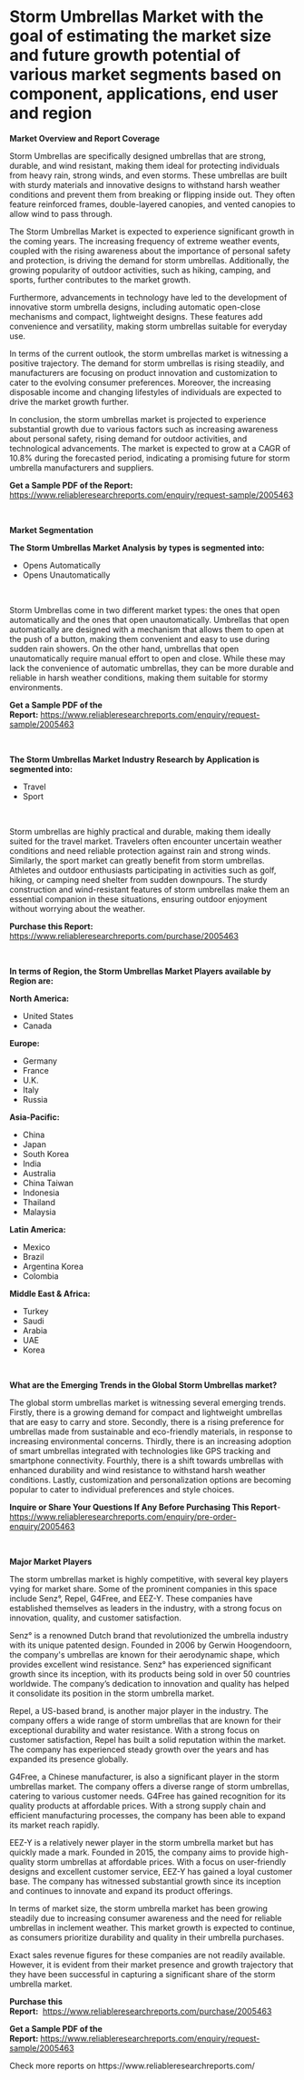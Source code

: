 <p><h1>Storm Umbrellas Market with the goal of estimating the market size and future growth potential of various market segments based on component, applications, end user and region</h1></p><p><strong>Market Overview and Report Coverage</strong></p>
<p><p>Storm Umbrellas are specifically designed umbrellas that are strong, durable, and wind resistant, making them ideal for protecting individuals from heavy rain, strong winds, and even storms. These umbrellas are built with sturdy materials and innovative designs to withstand harsh weather conditions and prevent them from breaking or flipping inside out. They often feature reinforced frames, double-layered canopies, and vented canopies to allow wind to pass through.</p><p>The Storm Umbrellas Market is expected to experience significant growth in the coming years. The increasing frequency of extreme weather events, coupled with the rising awareness about the importance of personal safety and protection, is driving the demand for storm umbrellas. Additionally, the growing popularity of outdoor activities, such as hiking, camping, and sports, further contributes to the market growth.</p><p>Furthermore, advancements in technology have led to the development of innovative storm umbrella designs, including automatic open-close mechanisms and compact, lightweight designs. These features add convenience and versatility, making storm umbrellas suitable for everyday use.</p><p>In terms of the current outlook, the storm umbrellas market is witnessing a positive trajectory. The demand for storm umbrellas is rising steadily, and manufacturers are focusing on product innovation and customization to cater to the evolving consumer preferences. Moreover, the increasing disposable income and changing lifestyles of individuals are expected to drive the market growth further.</p><p>In conclusion, the storm umbrellas market is projected to experience substantial growth due to various factors such as increasing awareness about personal safety, rising demand for outdoor activities, and technological advancements. The market is expected to grow at a CAGR of 10.8% during the forecasted period, indicating a promising future for storm umbrella manufacturers and suppliers.</p></p>
<p><strong>Get a Sample PDF of the Report:</strong> <a href="https://www.reliableresearchreports.com/enquiry/request-sample/2005463">https://www.reliableresearchreports.com/enquiry/request-sample/2005463</a></p>
<p>&nbsp;</p>
<p><strong>Market Segmentation</strong></p>
<p><strong>The Storm Umbrellas Market Analysis by types is segmented into:</strong></p>
<p><ul><li>Opens Automatically</li><li>Opens Unautomatically</li></ul></p>
<p>&nbsp;</p>
<p><p>Storm Umbrellas come in two different market types: the ones that open automatically and the ones that open unautomatically. Umbrellas that open automatically are designed with a mechanism that allows them to open at the push of a button, making them convenient and easy to use during sudden rain showers. On the other hand, umbrellas that open unautomatically require manual effort to open and close. While these may lack the convenience of automatic umbrellas, they can be more durable and reliable in harsh weather conditions, making them suitable for stormy environments.</p></p>
<p><strong>Get a Sample PDF of the Report:</strong>&nbsp;<a href="https://www.reliableresearchreports.com/enquiry/request-sample/2005463">https://www.reliableresearchreports.com/enquiry/request-sample/2005463</a></p>
<p>&nbsp;</p>
<p><strong>The Storm Umbrellas Market Industry Research by Application is segmented into:</strong></p>
<p><ul><li>Travel</li><li>Sport</li></ul></p>
<p>&nbsp;</p>
<p><p>Storm umbrellas are highly practical and durable, making them ideally suited for the travel market. Travelers often encounter uncertain weather conditions and need reliable protection against rain and strong winds. Similarly, the sport market can greatly benefit from storm umbrellas. Athletes and outdoor enthusiasts participating in activities such as golf, hiking, or camping need shelter from sudden downpours. The sturdy construction and wind-resistant features of storm umbrellas make them an essential companion in these situations, ensuring outdoor enjoyment without worrying about the weather.</p></p>
<p><strong>Purchase this Report:</strong>&nbsp; <a href="https://www.reliableresearchreports.com/purchase/2005463">https://www.reliableresearchreports.com/purchase/2005463</a></p>
<p>&nbsp;</p>
<p><strong>In terms of Region, the Storm Umbrellas Market Players available by Region are:</strong></p>
<p>
    <p> <strong> North America: </strong>
        <ul>
            <li>United States</li>
            <li>Canada</li>
        </ul>
        </p> 
    <p> <strong> Europe: </strong>
        <ul>
            <li>Germany</li>
            <li>France</li>
            <li>U.K.</li>
            <li>Italy</li>
            <li>Russia</li>
        </ul>
        </p> 
    <p> <strong> Asia-Pacific: </strong>
        <ul>
            <li>China</li>
            <li>Japan</li>
            <li>South Korea</li>
            <li>India</li>
            <li>Australia</li>
            <li>China Taiwan</li>
            <li>Indonesia</li>
            <li>Thailand</li>
            <li>Malaysia</li>
        </ul>
        </p> 
    <p> <strong> Latin America: </strong>
        <ul>
            <li>Mexico</li>
            <li>Brazil</li>
            <li>Argentina Korea</li>
            <li>Colombia</li>
        </ul>
        </p> 
    <p> <strong> Middle East & Africa: </strong>
        <ul>
            <li>Turkey</li>
            <li>Saudi</li>
            <li>Arabia</li>
            <li>UAE</li>
            <li>Korea</li>
        </ul>
    </p>
    </p>
<p>&nbsp;</p>
<p><strong>What are the Emerging Trends in the Global Storm Umbrellas market?</strong></p>
<p><p>The global storm umbrellas market is witnessing several emerging trends. Firstly, there is a growing demand for compact and lightweight umbrellas that are easy to carry and store. Secondly, there is a rising preference for umbrellas made from sustainable and eco-friendly materials, in response to increasing environmental concerns. Thirdly, there is an increasing adoption of smart umbrellas integrated with technologies like GPS tracking and smartphone connectivity. Fourthly, there is a shift towards umbrellas with enhanced durability and wind resistance to withstand harsh weather conditions. Lastly, customization and personalization options are becoming popular to cater to individual preferences and style choices.</p></p>
<p><strong>Inquire or Share Your Questions If Any Before Purchasing This Report</strong>- <a href="https://www.reliableresearchreports.com/enquiry/pre-order-enquiry/2005463">https://www.reliableresearchreports.com/enquiry/pre-order-enquiry/2005463</a></p>
<p>&nbsp;</p>
<p><strong>Major Market Players</strong></p>
<p><p>The storm umbrellas market is highly competitive, with several key players vying for market share. Some of the prominent companies in this space include Senz°, Repel, G4Free, and EEZ-Y. These companies have established themselves as leaders in the industry, with a strong focus on innovation, quality, and customer satisfaction.</p><p>Senz° is a renowned Dutch brand that revolutionized the umbrella industry with its unique patented design. Founded in 2006 by Gerwin Hoogendoorn, the company's umbrellas are known for their aerodynamic shape, which provides excellent wind resistance. Senz° has experienced significant growth since its inception, with its products being sold in over 50 countries worldwide. The company’s dedication to innovation and quality has helped it consolidate its position in the storm umbrella market.</p><p>Repel, a US-based brand, is another major player in the industry. The company offers a wide range of storm umbrellas that are known for their exceptional durability and water resistance. With a strong focus on customer satisfaction, Repel has built a solid reputation within the market. The company has experienced steady growth over the years and has expanded its presence globally.</p><p>G4Free, a Chinese manufacturer, is also a significant player in the storm umbrellas market. The company offers a diverse range of storm umbrellas, catering to various customer needs. G4Free has gained recognition for its quality products at affordable prices. With a strong supply chain and efficient manufacturing processes, the company has been able to expand its market reach rapidly.</p><p>EEZ-Y is a relatively newer player in the storm umbrella market but has quickly made a mark. Founded in 2015, the company aims to provide high-quality storm umbrellas at affordable prices. With a focus on user-friendly designs and excellent customer service, EEZ-Y has gained a loyal customer base. The company has witnessed substantial growth since its inception and continues to innovate and expand its product offerings.</p><p>In terms of market size, the storm umbrella market has been growing steadily due to increasing consumer awareness and the need for reliable umbrellas in inclement weather. This market growth is expected to continue, as consumers prioritize durability and quality in their umbrella purchases.</p><p>Exact sales revenue figures for these companies are not readily available. However, it is evident from their market presence and growth trajectory that they have been successful in capturing a significant share of the storm umbrella market.</p></p>
<p><strong>Purchase this Report:</strong>&nbsp;&nbsp;<a href="https://www.reliableresearchreports.com/purchase/2005463">https://www.reliableresearchreports.com/purchase/2005463</a></p>
<p></p>
<p><strong>Get a Sample PDF of the Report:</strong>&nbsp;<a href="https://www.reliableresearchreports.com/enquiry/request-sample/2005463">https://www.reliableresearchreports.com/enquiry/request-sample/2005463</a></p>
<p>Check more reports on https://www.reliableresearchreports.com/</p>